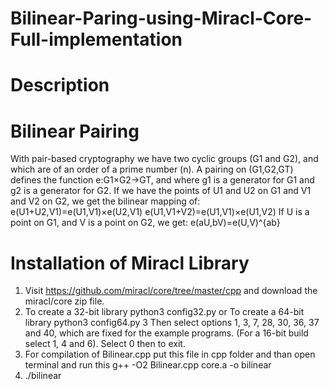 # Bilinear-Paring-using-Miracl-Core-Full-implementation

# Description
# Bilinear Pairing
With pair-based cryptography we have two cyclic groups (G1 and G2), and which are of an order of a prime number (n). A pairing on (G1,G2,GT) defines the function e:G1×G2→GT, and where g1 is a generator for G1 and g2 is a generator for G2. If we have the points of U1 and U2 on G1 and V1 and V2 on G2, we get the bilinear mapping of:
e(U1+U2,V1)=e(U1,V1)×e(U2,V1)
e(U1,V1+V2)=e(U1,V1)×e(U1,V2)
If U is a point on G1, and V is a point on G2, we get:
e(aU,bV)=e(U,V)^{ab}

# Installation of Miracl Library

1. Visit https://github.com/miracl/core/tree/master/cpp and download the miracl/core zip file.
2. To create a 32-bit library python3 config32.py or To create a 64-bit library python3 config64.py
3 Then select options 1, 3, 7, 28, 30, 36, 37 and 40, which are fixed for the example programs. (For a 16-bit build select 1, 4 and 6). Select 0 then to exit.
4. For compilation of  Bilinear.cpp put this file in cpp folder and than open terminal and run this g++ -O2  Bilinear.cpp core.a -o bilinear
5. ./bilinear
